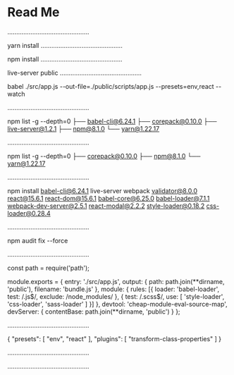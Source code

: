 # Read Me

..............................................

yarn install
..............................................

npm install
..............................................

live-server public
..............................................

babel ./src/app.js --out-file=./public/scripts/app.js --presets=env,react --watch

..............................................

npm list -g --depth=0
├── babel-cli@6.24.1
├── corepack@0.10.0
├── live-server@1.2.1
├── npm@8.1.0
└── yarn@1.22.17

..............................................

npm list -g --depth=0
├── corepack@0.10.0
├── npm@8.1.0
└── yarn@1.22.17

..............................................

npm install babel-cli@6.24.1 live-server webpack validator@8.0.0 react@15.6.1 react-dom@15.6.1 babel-core@6.25.0 babel-loader@7.1.1 webpack-dev-server@2.5.1 react-modal@2.2.2 style-loader@0.18.2 css-loader@0.28.4

..............................................

npm audit fix --force

..............................................

const path = require('path');

module.exports = {
entry: './src/app.js',
output: {
path: path.join(**dirname, 'public'),
filename: 'bundle.js'
},
module: {
rules: [{
loader: 'babel-loader',
test: /\.js$/,
      exclude: /node_modules/
    }, {
      test: /\.scss$/,
use: [
'style-loader',
'css-loader',
'sass-loader'
]
}]
},
devtool: 'cheap-module-eval-source-map',
devServer: {
contentBase: path.join(**dirname, 'public')
}
};

..............................................

{
"presets": [
"env",
"react"
],
"plugins": [
"transform-class-properties"
]
}

..............................................

..............................................
